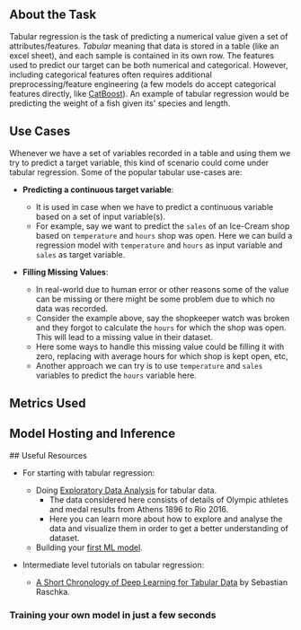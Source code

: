## About the Task

Tabular regression is the task of predicting a numerical value given a set of attributes/features. *Tabular* meaning that data is stored in a table (like an excel sheet), and each sample is contained in its own row. The features used to predict our target can be both numerical and categorical. However, including categorical features often requires additional preprocessing/feature engineering (a few models do accept categorical features directly, like [CatBoost](https://catboost.ai/)). An example of tabular regression would be predicting the weight of a fish given its' species and length.

## Use Cases
Whenever we have a set of variables recorded in a table and using them we try to predict a target variable, this kind of scenario could come under tabular regression. Some of the popular tabular use-cases are:

- **Predicting a continuous target variable**: 
  - It is used in case when we have to predict a continuous variable based on a set of input variable(s).
  - For example, say we want to predict the `sales` of an Ice-Cream shop based on `temperature` and `hours` shop was open. Here we can build a regression model with `temperature` and `hours` as input variable and `sales` as target variable.

- **Filling Missing Values**:
  - In real-world due to human error or other reasons some of the value can be missing or there might be some problem due to which no data was recorded. 
  - Consider the example above, say the shopkeeper watch was broken and they forgot to calculate the `hours` for which the shop was open. This will lead to a missing value in their dataset.
  - Here some ways to handle this missing value could be filling it with zero, replacing with average hours for which shop is kept open, etc,
  - Another approach we can try is to use `temperature` and `sales` variables to predict the `hours` variable here.

## Metrics Used


## Model Hosting and Inference



## Useful Resources

- For starting with tabular regression:
    - Doing [Exploratory Data Analysis](https://neptune.ai/blog/exploratory-data-analysis-for-tabular-data) for tabular data. 
      - The data considered here consists of details of Olympic athletes and medal results from Athens 1896 to Rio 2016. 
      - Here you can learn more about how to explore and analyse the data and visualize them in order to get a better understanding of dataset.
    - Building your [first ML model](https://www.kaggle.com/code/dansbecker/your-first-machine-learning-model).

- Intermediate level tutorials on tabular regression:
    - [A Short Chronology of Deep Learning for Tabular Data](https://sebastianraschka.com/blog/2022/deep-learning-for-tabular-data.html) by Sebastian Raschka.

### Training your own model in just a few seconds
